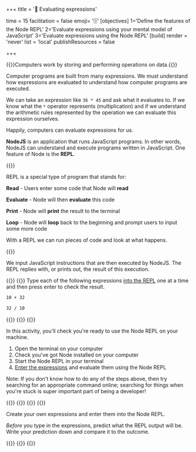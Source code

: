 +++
title = '🧾 Evaluating expressions'

time = 15
facilitation = false
emoji= '🗄️'
[objectives]
    1='Define the features of the Node REPL'
    2='Evaluate expressions using your mental model of JavaScript'
    3='Evaluate expressions using the Node REPL'
[build]
  render = 'never'
  list = 'local'
  publishResources = false

+++

{{<note type="tip" title="Recall">}}Computers work by storing and performing operations on data.{{</note>}}

Computer programs are built from many expressions. We must understand how expressions are evaluated to understand how computer programs are executed.

We can take an expression like `36 * 45` and ask what it evaluates to. If we know what the `*` operator represents (multiplication) and if we understand the arithmetic rules represented by the operation we can evaluate this expression ourselves.

Happily, computers can evaluate expressions for us.

**NodeJS** is an application that runs JavaScript programs. In other words, NodeJS can understand and execute programs written in JavaScript. One feature of Node is the **REPL**.

{{<note title="Definition: REPL" type="info">}}

REPL is a special type of program that stands for:

**Read** - Users enter some code that Node will **read**

**Evaluate** - Node will then **evaluate** this code

**Print** - Node will **print** the result to the terminal

**Loop** - Node will **loop** back to the beginning and prompt users to input some more code

With a REPL we can run pieces of code and look at what happens.

{{</note>}}

We input JavaScript instructions that are then executed by NodeJS. The REPL replies with, or prints out, the result of this execution.

{{<tabs name="REPL 1">}}
{{<tab name="REPL Activity Code">}}
Type each of the following expressions [into the REPL](#repl-1-1) one at a time and then press enter to check the result.

```bash
10 + 32
```

```bash
32 / 10
```

{{</tab>}}
{{<tab name="Step by Step">}}
{{<note title="Activity" type="activity">}}

In this activity, you'll check you're ready to use the Node REPL on your machine.

1. Open the terminal on your computer
2. Check you've got Node installed on your computer
3. Start the Node REPL in your terminal
4. [Enter the expressions](#repl-1-0) and evaluate them using the Node REPL

Note: If you don't know how to do any of the steps above, then try searching for an appropriate command online; searching for things when you're stuck is super important part of being a developer!

{{</note>}}
{{</tab>}}
{{<tab name="Explore REPL">}}
{{<note title="Activity" type="activity">}}

Create your own expressions and enter them into the Node REPL.

_Before_ you type in the expressions, predict what the REPL output will be. Write your prediction down and compare it to the outcome.

{{</note>}}
{{</tab>}}
{{</tabs>}}
